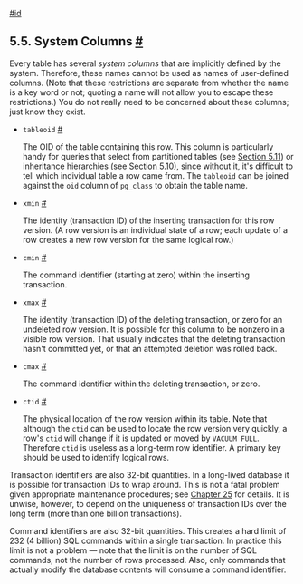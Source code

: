 [#id](#DDL-SYSTEM-COLUMNS)

## 5.5. System Columns [#](#DDL-SYSTEM-COLUMNS)

Every table has several *system columns* that are implicitly defined by the system. Therefore, these names cannot be used as names of user-defined columns. (Note that these restrictions are separate from whether the name is a key word or not; quoting a name will not allow you to escape these restrictions.) You do not really need to be concerned about these columns; just know they exist.



* `tableoid` [#](#DDL-SYSTEM-COLUMNS-TABLEOID)

  

  The OID of the table containing this row. This column is particularly handy for queries that select from partitioned tables (see [Section 5.11](ddl-partitioning)) or inheritance hierarchies (see [Section 5.10](ddl-inherit)), since without it, it's difficult to tell which individual table a row came from. The `tableoid` can be joined against the `oid` column of `pg_class` to obtain the table name.

* `xmin` [#](#DDL-SYSTEM-COLUMNS-XMIN)

  

  The identity (transaction ID) of the inserting transaction for this row version. (A row version is an individual state of a row; each update of a row creates a new row version for the same logical row.)

* `cmin` [#](#DDL-SYSTEM-COLUMNS-CMIN)

  

  The command identifier (starting at zero) within the inserting transaction.

* `xmax` [#](#DDL-SYSTEM-COLUMNS-XMAX)

  

  The identity (transaction ID) of the deleting transaction, or zero for an undeleted row version. It is possible for this column to be nonzero in a visible row version. That usually indicates that the deleting transaction hasn't committed yet, or that an attempted deletion was rolled back.

* `cmax` [#](#DDL-SYSTEM-COLUMNS-CMAX)

  

  The command identifier within the deleting transaction, or zero.

* `ctid` [#](#DDL-SYSTEM-COLUMNS-CTID)

  

  The physical location of the row version within its table. Note that although the `ctid` can be used to locate the row version very quickly, a row's `ctid` will change if it is updated or moved by `VACUUM FULL`. Therefore `ctid` is useless as a long-term row identifier. A primary key should be used to identify logical rows.

Transaction identifiers are also 32-bit quantities. In a long-lived database it is possible for transaction IDs to wrap around. This is not a fatal problem given appropriate maintenance procedures; see [Chapter 25](maintenance) for details. It is unwise, however, to depend on the uniqueness of transaction IDs over the long term (more than one billion transactions).

Command identifiers are also 32-bit quantities. This creates a hard limit of 232 (4 billion) SQL commands within a single transaction. In practice this limit is not a problem — note that the limit is on the number of SQL commands, not the number of rows processed. Also, only commands that actually modify the database contents will consume a command identifier.